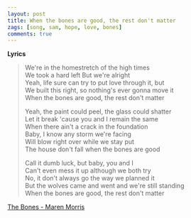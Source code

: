 ```yaml
---
layout: post
title: When the bones are good, the rest don't matter
zags: [song, sam, hope, love, bones]
comments: true
---
```

__Lyrics__

> We're in the homestretch of the high times   
> We took a hard left But we're alright   
> Yeah, life sure can try to put love through it, but   
> We built this right, so nothing's ever gonna move it   
> When the bones are good, the rest don't matter
>    
> Yeah, the paint could peel, the glass could shatter  
> Let it break 'cause you and I remain the same     
> When there ain't a crack in the foundation     
> Baby, I know any storm we're facing   
> Will blow right over while we stay put   
> The house don't fall when the bones are good   
>
> Call it dumb luck, but baby, you and I   
> Can't even mess it up although we both try   
> No, it don't always go the way we planned it   
> But the wolves came and went and we're still standing    
> When the bones are good, the rest don't matter  
   
[The Bones - Maren Morris](https://youtu.be/2WT18Uh0rWU/)
